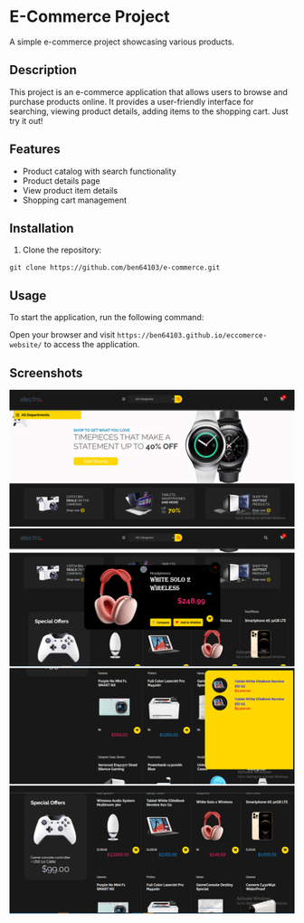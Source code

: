

# E-Commerce Project

<!-- ![Project Logo]() -->

A simple e-commerce project showcasing various products.

## Description

This project is an e-commerce application that allows users to browse and purchase products online. It provides a user-friendly interface for searching, viewing product details, adding items to the shopping cart. Just try it out!
## Features

- Product catalog with search functionality
- Product details page
- View product item details
- Shopping cart management

## Installation

1. Clone the repository:

```shell
git clone https://github.com/ben64103/e-commerce.git
```

## Usage

To start the application, run the following command:


Open your browser and visit `https://ben64103.github.io/eccomerce-website/` to access the application.

## Screenshots

![Screenshot 1](mdImages/ecc1.png)
![Screenshot 2](mdImages/ecc.png)
![Screenshot 3](mdImages/ecc3.png)
![Screenshot 4](mdImages/ecc4.png)
